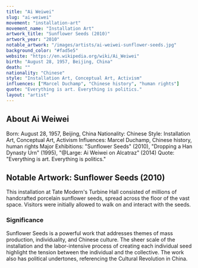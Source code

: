 ```yaml
---
title: "Ai Weiwei"
slug: "ai-weiwei"
movement: "installation-art"
movement_name: "Installation Art"
artwork_title: "Sunflower Seeds (2010)"
artwork_year: "2010"
notable_artwork: "/images/artists/ai-weiwei-sunflower-seeds.jpg"
background_color: "#fad5e5"
website: "https://en.wikipedia.org/wiki/Ai_Weiwei"
birth: "August 28, 1957, Beijing, China"
death: ""
nationality: "Chinese"
style: "Installation Art, Conceptual Art, Activism"
influences: ["Marcel Duchamp", "Chinese history", "human rights"]
quote: "Everything is art. Everything is politics."
layout: "artist"
---
```


## About Ai Weiwei

Born: August 28, 1957, Beijing, China Nationality: Chinese Style: Installation Art, Conceptual Art, Activism Influences: Marcel Duchamp, Chinese history, human rights Major Exhibitions: "Sunflower Seeds" (2010), "Dropping a Han Dynasty Urn" (1995), "@Large: Ai Weiwei on Alcatraz" (2014) Quote: "Everything is art. Everything is politics."

## Notable Artwork: Sunflower Seeds (2010)

This installation at Tate Modern's Turbine Hall consisted of millions of handcrafted porcelain sunflower seeds, spread across the floor of the vast space. Visitors were initially allowed to walk on and interact with the seeds.

### Significance

Sunflower Seeds is a powerful work that addresses themes of mass production, individuality, and Chinese culture. The sheer scale of the installation and the labor-intensive process of creating each individual seed highlight the tension between the individual and the collective. The work also has political undertones, referencing the Cultural Revolution in China.
